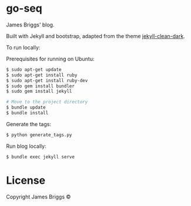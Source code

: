 go-seq
============

James Briggs' blog. 

Built with Jekyll and bootstrap, adapted from the theme [jekyll-clean-dark](https://github.com/streetturtle/jekyll-clean-dark).

To run locally:

Prerequisites for running on Ubuntu:

```bash
$ sudo apt-get update
$ sudo apt-get install ruby
$ sudo apt-get install ruby-dev
$ sudo gem install bundler
$ sudo gem install jekyll

# Move to the project directory
$ bundle update
$ bundle install
```

Generate the tags:

```bash
$ python generate_tags.py
```

Run blog locally:

```bash
$ bundle exec jekyll serve
```

License
=======
Copyright James Briggs &copy;
